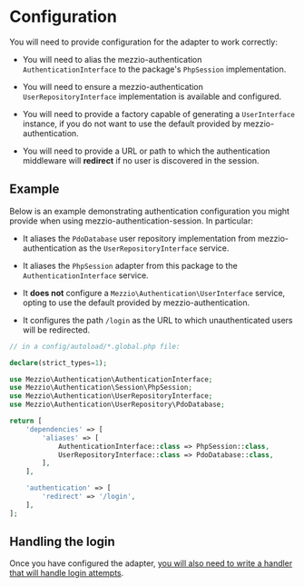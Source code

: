 # Configuration

You will need to provide configuration for the adapter to work correctly:

- You will need to alias the mezzio-authentication
  `AuthenticationInterface` to the package's `PhpSession` implementation.

- You will need to ensure a mezzio-authentication
  `UserRepositoryInterface` implementation is available and configured.

- You will need to provide a factory capable of generating a `UserInterface`
  instance, if you do not want to use the default provided by
  mezzio-authentication.

- You will need to provide a URL or path to which the authentication middleware
  will **redirect** if no user is discovered in the session.

## Example

Below is an example demonstrating authentication configuration you might provide
when using mezzio-authentication-session. In particular:

- It aliases the `PdoDatabase` user repository implementation from
  mezzio-authentication as the `UserRepositoryInterface` service.

- It aliases the `PhpSession` adapter from this package to the
  `AuthenticationInterface` service.

- It **does not** configure a `Mezzio\Authentication\UserInterface`
  service, opting to use the default provided by mezzio-authentication.

- It configures the path `/login` as the URL to which unauthenticated users will
  be redirected.

```php
// in a config/autoload/*.global.php file:

declare(strict_types=1);

use Mezzio\Authentication\AuthenticationInterface;
use Mezzio\Authentication\Session\PhpSession;
use Mezzio\Authentication\UserRepositoryInterface;
use Mezzio\Authentication\UserRepository\PdoDatabase;

return [
    'dependencies' => [
        'aliases' => [
            AuthenticationInterface::class => PhpSession::class,
            UserRepositoryInterface::class => PdoDatabase::class,
        ],
    ],

    'authentication' => [
        'redirect' => '/login',
    ],
];
```

## Handling the login

Once you have configured the adapter, [you will also need to write a handler that
will handle login attempts](login-handler.md).
